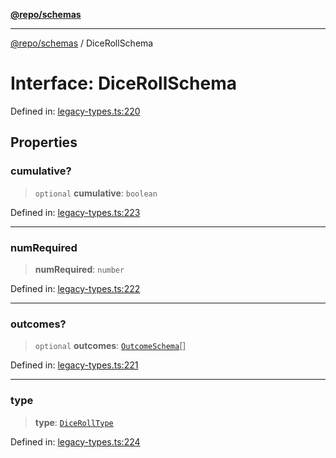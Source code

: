 [**@repo/schemas**](../README.md)

***

[@repo/schemas](../README.md) / DiceRollSchema

# Interface: DiceRollSchema

Defined in: [legacy-types.ts:220](https://github.com/alexqguo/drinking-board-game-v3/blob/c1651f3f11d4ae3776e0b160a33032601da6e0ad/packages/schemas/src/legacy-types.ts#L220)

## Properties

### cumulative?

> `optional` **cumulative**: `boolean`

Defined in: [legacy-types.ts:223](https://github.com/alexqguo/drinking-board-game-v3/blob/c1651f3f11d4ae3776e0b160a33032601da6e0ad/packages/schemas/src/legacy-types.ts#L223)

***

### numRequired

> **numRequired**: `number`

Defined in: [legacy-types.ts:222](https://github.com/alexqguo/drinking-board-game-v3/blob/c1651f3f11d4ae3776e0b160a33032601da6e0ad/packages/schemas/src/legacy-types.ts#L222)

***

### outcomes?

> `optional` **outcomes**: [`OutcomeSchema`](OutcomeSchema.md)[]

Defined in: [legacy-types.ts:221](https://github.com/alexqguo/drinking-board-game-v3/blob/c1651f3f11d4ae3776e0b160a33032601da6e0ad/packages/schemas/src/legacy-types.ts#L221)

***

### type

> **type**: [`DiceRollType`](../enumerations/DiceRollType.md)

Defined in: [legacy-types.ts:224](https://github.com/alexqguo/drinking-board-game-v3/blob/c1651f3f11d4ae3776e0b160a33032601da6e0ad/packages/schemas/src/legacy-types.ts#L224)
